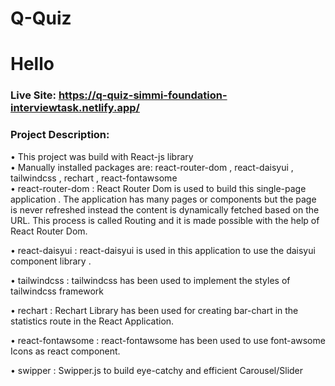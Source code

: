# Q-Quiz
# Hello 

### Live Site: https://q-quiz-simmi-foundation-interviewtask.netlify.app/

### Project Description:

• This project was build with React-js library  
• Manually installed packages are: react-router-dom , react-daisyui , tailwindcss , rechart , react-fontawsome  
• react-router-dom : React Router Dom is used to build this single-page application . The application has many pages or components but the page is never refreshed instead the content is dynamically fetched based on the URL. This process is called Routing and it is made possible with the help of React Router Dom.

• react-daisyui : react-daisyui is used in this application to use the daisyui component library .

• tailwindcss : tailwindcss has been used to implement the styles of tailwindcss framework

• rechart : Rechart Library has been used for creating bar-chart in the statistics route in the React Application.

• react-fontawsome : react-fontawsome has been used to use font-awsome Icons as react component.

• swipper : Swipper.js to build eye-catchy and efficient Carousel/Slider
